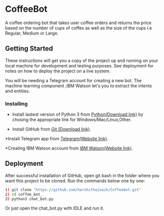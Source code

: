 # CoffeeBot

A coffee ordering bot that takes user coffee orders and returns the price based on the number of cups of coffes as well as the size of the cups i.e Regular, Medium or Large.


## Getting Started

These instructions will get you a copy of the project up and running on your local machine for development and testing purposes. See deployment for notes on how to deploy the project on a live system.

You will be needing a Telegram account for creating a new bot. The machine learning component ,IBM Watson let's you to extract the intents and entities.
### Installing

* Install lastest version of Python 3 from [Python(Download link)](https://www.python.org/downloads/) by chosing the appropriate link for Windows/Mac/Linux,Other.

* Install GitHub from [Git (Download link)](https://git-scm.com/downloads).

*Install Telegram app from [Telegram(Website link)](https://telegram.org).

*Creating IBM Watson account from [IBM Watson(Website link)](https://console.bluemix.net/registration/?target=%2Fdeveloper%2Fwatson%2Fservices).
## Deployment

After successful installation of GitHub, open git bash in the folder where you want this project to be cloned.
Run the commands below one by one:

```sh
1) git clone "https://github.com/harshithajnaik/Coffeebot.git"
2) cd coffee_bot_
3) python3 chat_bot.py
```
Or just open the chat_bot.py with IDLE and run it.



